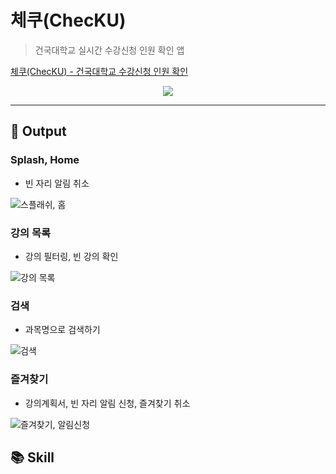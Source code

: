 # 체쿠(ChecKU)  

> 건국대학교 실시간 수강신청 인원 확인 앱

[체쿠(ChecKU) - 건국대학교 수강신청 인원 확인](https://bit.ly/3JJUuvD)

<p align="center"><img src="https://user-images.githubusercontent.com/83503188/185083545-ada6d96d-e712-4d30-8941-1a1c5234e627.jpg">
</p>

----


## 🌳 Output 

### Splash, Home 

- 빈 자리 알림 취소

![스플래쉬, 홈](https://user-images.githubusercontent.com/83503188/185787636-136cbab9-2dd1-4209-8ecd-4cc9af86332c.gif)

### 강의 목록

- 강의 필터링, 빈 강의 확인

![강의 목록](https://user-images.githubusercontent.com/83503188/185787676-c3b54fc9-b4fe-4346-a799-43d95cca5bd2.gif)

### 검색

- 과목명으로 검색하기

![검색](https://user-images.githubusercontent.com/83503188/185787677-aec2c704-0827-4e4c-888b-01284df290fc.gif)

### 즐겨찾기 

- 강의계획서, 빈 자리 알림 신청, 즐겨찾기 취소

![즐겨찾기, 알림신청](https://user-images.githubusercontent.com/83503188/185787679-23b0a986-cd82-43dc-b44d-c1e2035ea924.gif)


## 📚 Skill 

[//]: # (- Java, Spring Boot, Spring Data JPA, Querydsl)

[//]: # (- FCM, AWS S3, AWS RDS, AWS CodeDeploy, AWS EC2, Github Action)

[//]: # (- MySQL, Redis)




